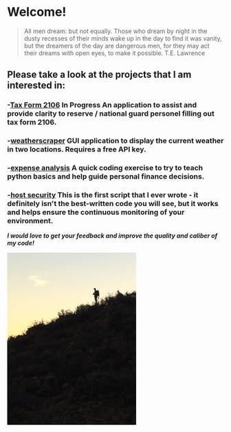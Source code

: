 # Welcome!

>All men dream: but not equally. 
>Those who dream by night in the dusty recesses of their minds wake up in the day to find it was vanity, 
>but the dreamers of the day are dangerous men, for they may act their dreams with open eyes, to make it possible. 
>T.E. Lawrence

## Please take a look at the projects that I am interested in:
###   -[Tax Form 2106](https://github.com/skipmcgee/2106) **In Progress** An application to assist and provide clarity to reserve / national guard personel filling out tax form 2106.
###   -[weatherscraper](https://github.com/skipmcgee/weatherscraper) GUI application to display the current weather in two locations. Requires a free API key.
###   -[expense analysis](https://github.com/skipmcgee/expense_impact) A quick coding exercise to try to teach python basics and help guide personal finance decisions. 
###   -[host security](https://github.com/skipmcgee/host_security) This is the first script that I ever wrote - it definitely isn't the best-written code you will see, but it works and helps ensure the continuous monitoring of your environment.

***I would love to get your feedback and improve the quality and caliber of my code!***

![Image of Hunter](/images/hunter1.jpg)
